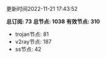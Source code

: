 更新时间2022-11-21 17:43:52

**总订阅: 73**
**总节点: 1038**
**有效节点: 310**
- trojan节点: 81
- v2ray节点: 187
- ss节点: 42
